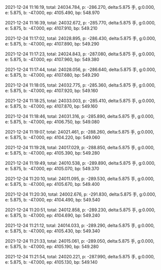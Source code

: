 2021-12-24 11:16:19, total: 24034.784, p: -286.270, delta:5.875 手, g:0.000, e: 5.875, b: -47.000, ep: 4105.490, bp: 548.970

2021-12-24 11:16:39, total: 24032.672, p: -285.770, delta:5.875 手, g:0.000, e: 5.875, b: -47.000, ep: 4107.910, bp: 549.210

2021-12-24 11:17:02, total: 24028.895, p: -286.430, delta:5.875 手, g:0.000, e: 5.875, b: -47.000, ep: 4107.890, bp: 549.290

2021-12-24 11:17:23, total: 24024.843, p: -287.080, delta:5.875 手, g:0.000, e: 5.875, b: -47.000, ep: 4107.960, bp: 549.380

2021-12-24 11:17:44, total: 24028.056, p: -286.640, delta:5.875 手, g:0.000, e: 5.875, b: -47.000, ep: 4107.680, bp: 549.290

2021-12-24 11:18:05, total: 24032.775, p: -285.360, delta:5.875 手, g:0.000, e: 5.875, b: -47.000, ep: 4107.920, bp: 549.160

2021-12-24 11:18:25, total: 24033.003, p: -285.410, delta:5.875 手, g:0.000, e: 5.875, b: -47.000, ep: 4107.870, bp: 549.160

2021-12-24 11:18:46, total: 24031.316, p: -285.890, delta:5.875 手, g:0.000, e: 5.875, b: -47.000, ep: 4106.750, bp: 549.080

2021-12-24 11:19:07, total: 24021.461, p: -288.260, delta:5.875 手, g:0.000, e: 5.875, b: -47.000, ep: 4104.220, bp: 549.060

2021-12-24 11:19:28, total: 24017.029, p: -288.850, delta:5.875 手, g:0.000, e: 5.875, b: -47.000, ep: 4105.390, bp: 549.280

2021-12-24 11:19:49, total: 24010.538, p: -289.890, delta:5.875 手, g:0.000, e: 5.875, b: -47.000, ep: 4105.070, bp: 549.370

2021-12-24 11:20:10, total: 24011.095, p: -289.530, delta:5.875 手, g:0.000, e: 5.875, b: -47.000, ep: 4105.670, bp: 549.400

2021-12-24 11:20:30, total: 24002.676, p: -291.830, delta:5.875 手, g:0.000, e: 5.875, b: -47.000, ep: 4104.490, bp: 549.540

2021-12-24 11:20:51, total: 24012.858, p: -289.230, delta:5.875 手, g:0.000, e: 5.875, b: -47.000, ep: 4104.690, bp: 549.240

2021-12-24 11:21:12, total: 24014.033, p: -289.290, delta:5.875 手, g:0.000, e: 5.875, b: -47.000, ep: 4105.430, bp: 549.340

2021-12-24 11:21:33, total: 24015.061, p: -289.050, delta:5.875 手, g:0.000, e: 5.875, b: -47.000, ep: 4105.190, bp: 549.280

2021-12-24 11:21:54, total: 24020.221, p: -287.990, delta:5.875 手, g:0.000, e: 5.875, b: -47.000, ep: 4105.130, bp: 549.140